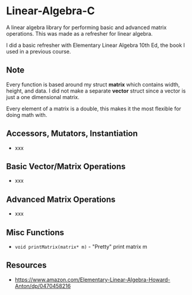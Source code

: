 # Linear-Algebra-C

A linear algebra library for performing basic and advanced matrix operations. 
This was made as a refresher for linear algebra.


I did a basic refresher with Elementary Linear Algebra 10th Ed, the book I used in a previous course.


## Note
Every function is based around my struct **matrix** which contains width, height, and data. I did not make 
a separate **vector** struct since a vector is just a one dimensional matrix.

Every element of a matrix is a double, this makes it the most flexible for doing math with.


## Accessors, Mutators, Instantiation
* xxx

## Basic Vector/Matrix Operations
* xxx


## Advanced Matrix Operations
* xxx


## Misc Functions
* ```void printMatrix(matrix* m)``` - "Pretty" print matrix m


## Resources
* https://www.amazon.com/Elementary-Linear-Algebra-Howard-Anton/dp/0470458216